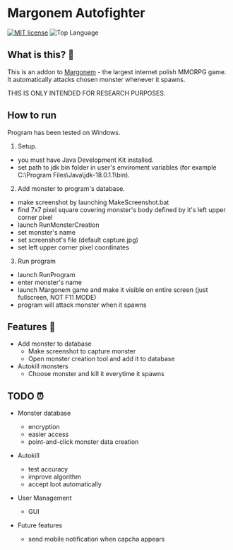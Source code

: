 # Margonem Autofighter

[![MIT license](https://img.shields.io/github/license/Aarif123456/image_repository?style=for-the-badge)](https://lbesson.mit-license.org/)
![Top Language](https://img.shields.io/github/languages/top/Bex0n/margo-bot?style=for-the-badge)

## What is this? 🤔

This is an addon to [Margonem](https://www.margonem.pl) - the largest
internet polish MMORPG game. It automatically attacks chosen monster whenever it spawns.

THIS IS ONLY INTENDED FOR RESEARCH PURPOSES.

## How to run

Program has been tested on Windows.

1. Setup.
* you must have Java Development Kit installed.
* set path to jdk bin folder in user's enviroment variables (for example C:\Program Files\Java\jdk-18.0.1.1\bin).

2. Add monster to program's database.
* make screenshot by launching MakeScreenshot.bat
* find 7x7 pixel square covering monster's body defined by it's left upper corner pixel
* launch RunMonsterCreation 
* set monster's name
* set screenshot's file (default capture.jpg)
* set left upper corner pixel coordinates

3. Run program
* launch RunProgram
* enter monster's name
* launch Margonem game and make it visible on entire screen (just fullscreen, NOT F11 MODE)
* program will attack monster when it spawns

## Features :eyes:

* Add monster to database
    * Make screenshot to capture monster
    * Open monster creation tool and add it to database
* Autokill monsters
    * Choose monster and kill it everytime it spawns

## TODO :alarm_clock:

* Monster database
    * encryption
    * easier access
    * point-and-click monster data creation

* Autokill
    * test accuracy
    * improve algorithm
    * accept loot automatically

* User Management
    * GUI

* Future features
    * send mobile notification when capcha appears

